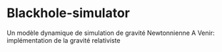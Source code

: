 # Blackhole-simulator
Un modèle dynamique de simulation de gravité Newtonnienne
A Venir: implémentation de la gravité relativiste
